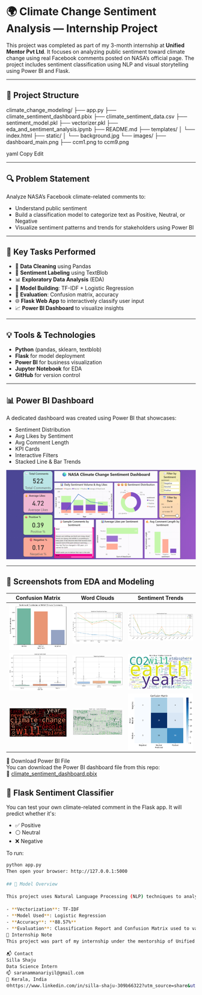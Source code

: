 # 🌍 Climate Change Sentiment Analysis — Internship Project

This project was completed as part of my 3-month internship at **Unified Mentor Pvt Ltd**. It focuses on analyzing public sentiment toward climate change using real Facebook comments posted on NASA’s official page. The project includes sentiment classification using NLP and visual storytelling using Power BI and Flask.

---

## 📁 Project Structure

climate_change_modeling/
├── app.py
├── climate_sentiment_dashboard.pbix
├── climate_sentiment_data.csv
├── sentiment_model.pkl
├── vectorizer.pkl
├── eda_and_sentiment_analysis.ipynb
├── README.md
├── templates/
│ └── index.html
├── static/
│ └── background.jpg
└── images/
├── dashboard_main.png
├── ccm1.png to ccm9.png

yaml
Copy
Edit

---

## 🔍 Problem Statement

Analyze NASA’s Facebook climate-related comments to:
- Understand public sentiment
- Build a classification model to categorize text as Positive, Neutral, or Negative
- Visualize sentiment patterns and trends for stakeholders using Power BI

---

## 🧪 Key Tasks Performed

- 🔄 **Data Cleaning** using Pandas
- 💬 **Sentiment Labeling** using TextBlob
- 📊 **Exploratory Data Analysis** (EDA)
- 🧠 **Model Building**: TF-IDF + Logistic Regression
- 🧪 **Evaluation**: Confusion matrix, accuracy
- 🌐 **Flask Web App** to interactively classify user input
- 📈 **Power BI Dashboard** to visualize insights

---

## 💡 Tools & Technologies

- **Python** (pandas, sklearn, textblob)
- **Flask** for model deployment
- **Power BI** for business visualization
- **Jupyter Notebook** for EDA
- **GitHub** for version control

---

## 📊 Power BI Dashboard

A dedicated dashboard was created using Power BI that showcases:

- Sentiment Distribution
- Avg Likes by Sentiment
- Avg Comment Length
- KPI Cards
- Interactive Filters
- Stacked Line & Bar Trends

![Dashboard Screenshot](images/dashboard_main.png)

---

## 📁 Screenshots from EDA and Modeling

| Confusion Matrix | Word Clouds | Sentiment Trends |
|------------------|-------------|------------------|
| ![ccm1](images/ccm1.png) | ![ccm2](images/ccm2.png) | ![ccm3](images/ccm3.png) |
| ![ccm4](images/ccm4.png) | ![ccm5](images/ccm5.png) | ![ccm6](images/ccm6.png) |
| ![ccm7](images/ccm7.png) | ![ccm8](images/ccm8.png) | ![ccm9](images/ccm9.png) |

📂 Download Power BI File  
You can download the Power BI dashboard file from this repo:  
📎 [climate_sentiment_dashboard.pbix](https://github.com/si-lla/climate_change_modeling/raw/main/climate_sentiment_dashboard.pbix)



## 🚀 Flask Sentiment Classifier

You can test your own climate-related comment in the Flask app. It will predict whether it's:

- ✅ Positive
- ⚪ Neutral
- ❌ Negative

To run:

```bash
python app.py
Then open your browser: http://127.0.0.1:5000

## 🧠 Model Overview

This project uses Natural Language Processing (NLP) techniques to analyze public sentiment around climate change based on Facebook comments posted on NASA’s page.

- **Vectorization**: TF-IDF
- **Model Used**: Logistic Regression
- **Accuracy**: **88.57%**
- **Evaluation**: Classification Report and Confusion Matrix used to validate performance.
📎 Internship Note
This project was part of my internship under the mentorship of Unified Mentor Pvt Ltd. It helped me enhance my skills in data analysis, NLP, visualization, and deployment of a real-world data science solution.

📬 Contact
Silla Shaju
Data Science Intern
📫 saranammanariyil@gmail.com
📍 Kerala, India
🌐https://www.linkedin.com/in/silla-shaju-309b66322?utm_source=share&utm_campaign=share_via&utm_content=profile&utm_medium=android_app
